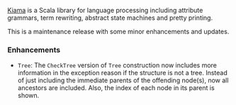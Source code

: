 [Kiama](https://bitbucket.org/inkytonik/kiama) is a Scala library for language processing including attribute grammars, term rewriting, abstract state machines and pretty printing.

This is a maintenance release with some minor enhancements and updates.

### Enhancements

* `Tree`: The `CheckTree` version of `Tree` construction now includes more information in the exception reason if the structure is not a tree. Instead of just including the immediate parents of the offending node(s), now all ancestors are included. Also, the index of each node in its parent is shown.
